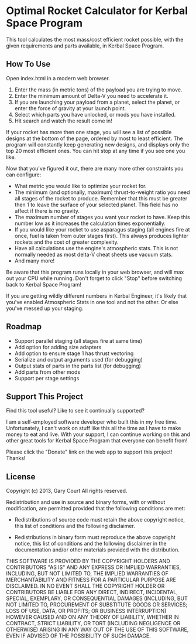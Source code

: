 # Optimal Rocket Calculator for Kerbal Space Program

This tool calculates the most mass/cost efficient rocket possible, with the given requirements and parts available, in Kerbal Space Program.

## How To Use

Open index.html in a modern web browser.

1. Enter the mass (in metric tons) of the payload you are trying to move.
2. Enter the minimum amount of Delta-V you need to accelerate it.
3. If you are launching your payload from a planet, select the planet, or enter the force of gravity at your launch point.
4. Select which parts you have unlocked, or mods you have installed.
5. Hit search and watch the result come in!

If your rocket has more then one stage, you will see a list of possible designs at the bottom of the page, ordered by most to least efficient.
The program will constantly keep generating new designs, and displays only the top 20 most efficient ones. You can hit stop at any time if you see one you like.

Now that you've figured it out, there are many more other constraints you can configure:

* What metric you would like to optimize your rocket for.
* The minimum (and optionally, maximum) thrust-to-weight ratio you need all stages of the rocket to produce. 
  Remember that this must be greater then 1 to leave the surface of your selected planet. This field has no affect if there is no gravity.
* The maximum number of stages you want your rocket to have.
  Keep this number low as it increases the calculation times exponentially.
* If you would like your rocket to use asparagus staging (all engines fire at once, fuel is taken from outer stages first). This always produces lighter rockets and the cost of greater complexity.
* Have all calculations use the engine's atmospheric stats. This is not normally needed as most delta-V cheat sheets use vacuum stats.
* And many more!

Be aware that this program runs locally in your web browser, and will max out your CPU while running. Don't forget to click "Stop" before switching back to Kerbal Space Program!

If you are getting wildly different numbers in Kerbal Engineer, it's likely that you've enabled Atmospheric Stats in one tool and not the other. Or else you've messed up your staging.

## Roadmap

* Support parallel staging (all stages fire at same time)
* Add option for adding size adapters
* Add option to ensure stage 1 has thrust vectoring
* Serialize and output arguments used (for debugging)
* Output stats of parts in the parts list (for debugging)
* Add parts from other mods
* Support per stage settings

## Support This Project

Find this tool useful? Like to see it continually supported?

I am a self-employed software developer who built this in my free time. 
Unfortunately, I can't work on stuff like this all the time as I have to make money to eat and live. 
With your support, I can continue working on this and other great tools for Kerbal Space Program that everyone can benefit from!

Please click the "Donate" link on the web app to support this project! Thanks!

## License

Copyright (c) 2013, Gary Court
All rights reserved.

Redistribution and use in source and binary forms, with or without
modification, are permitted provided that the following conditions are met:

* Redistributions of source code must retain the above copyright notice, this
  list of conditions and the following disclaimer.

* Redistributions in binary form must reproduce the above copyright notice,
  this list of conditions and the following disclaimer in the documentation
  and/or other materials provided with the distribution.

THIS SOFTWARE IS PROVIDED BY THE COPYRIGHT HOLDERS AND CONTRIBUTORS "AS IS"
AND ANY EXPRESS OR IMPLIED WARRANTIES, INCLUDING, BUT NOT LIMITED TO, THE
IMPLIED WARRANTIES OF MERCHANTABILITY AND FITNESS FOR A PARTICULAR PURPOSE ARE
DISCLAIMED. IN NO EVENT SHALL THE COPYRIGHT HOLDER OR CONTRIBUTORS BE LIABLE
FOR ANY DIRECT, INDIRECT, INCIDENTAL, SPECIAL, EXEMPLARY, OR CONSEQUENTIAL
DAMAGES (INCLUDING, BUT NOT LIMITED TO, PROCUREMENT OF SUBSTITUTE GOODS OR
SERVICES; LOSS OF USE, DATA, OR PROFITS; OR BUSINESS INTERRUPTION) HOWEVER
CAUSED AND ON ANY THEORY OF LIABILITY, WHETHER IN CONTRACT, STRICT LIABILITY,
OR TORT (INCLUDING NEGLIGENCE OR OTHERWISE) ARISING IN ANY WAY OUT OF THE USE
OF THIS SOFTWARE, EVEN IF ADVISED OF THE POSSIBILITY OF SUCH DAMAGE.